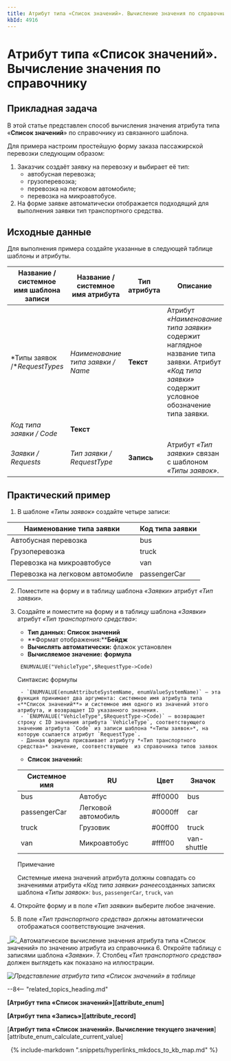 ```yaml
---
title: Атрибут типа «Список значений». Вычисление значения по справочнику
kbId: 4916
---
```


# Атрибут типа «Список значений». Вычисление значения по справочнику

## Прикладная задача

В этой статье представлен способ вычисления значения атрибута типа «**Список значений**» по справочнику из связанного шаблона.

Для примера настроим простейшую форму заказа пассажирской перевозки следующим образом:

1. Заказчик создаёт заявку на перевозку и выбирает её тип:
    - автобусная перевозка;
    - грузоперевозка;
    - перевозка на легковом автомобиле;
    - перевозка на микроавтобусе.
2. На форме заявке автоматически отображается подходящий для выполнения заявки тип транспортного средства.

## Исходные данные

Для выполнения примера создайте указанные в следующей таблице шаблоны и атрибуты.

| **Название / системное имя шаблона записи** | **Название / системное имя атрибута** | **Тип атрибута** | **Описание** |
| --- | --- | --- | --- |
| *Типы заявок /**RequestTypes* | *Наименование типа заявки / Name* | **Текст** | Атрибут *«Наименование типа заявки»* содержит наглядное название типа заявки. Атрибут *«Код типа заявки»* содержит условное обозначение типа заявки. |
| *Код типа заявки / Code* | **Текст** |
| *Заявки / Requests* | *Тип заявки / RequestType* | **Запись** | Атрибут *«Тип заявки»* связан с шаблоном *«Типы заявок»*. |

## Практический пример

1. В шаблоне *«Типы заявок»* создайте четыре записи:

| Наименование типа заявки | Код типа заявки |
| --- | --- |
| Автобусная перевозка | bus |
| Грузоперевозка | truck |
| Перевозка на микроавтобусе | van |
| Перевозка на легковом автомобиле | passengerCar |
2. Поместите на форму и в таблицу шаблона *«Заявки»* атрибут *«Тип заявки».*
3. Создайте и поместите на форму и в таблицу шаблона *«Заявки»* атрибут *«Тип транспортного средства»*:
    - **Тип данных:** **Список значений**
    - **Формат отображения:****Бейдж**
    - **Вычислять автоматически:** флажок установлен
    - **Вычисляемое значение:** ****формула****
    
    ```
     ENUMVALUE("VehicleType",$RequestType->Code)
    ```
    
    
    Синтаксис формулы
    
    
    
        - `ENUMVALUE(enumAttributeSystemName, enumValueSystemName)` — эта функция принимает два аргумента: системное имя атрибута типа «**Список значений**» и системное имя одного из значений этого атрибута, и возвращает ID указанного значения.
        - `ENUMVALUE("VehicleType",$RequestType->Code)` — возвращает строку с ID значения атрибута `VehicleType`, соответствующего значению атрибута `Code` из записи шаблона *«Типы заявок»*, на которую ссылается атрибут `RequestType`.
        - Данная формула присваивает атрибуту *«Тип транспортного средства»* значение, соответствующее  из справочника типов заявок
    - **Список значений:**
    
    | Системное имя | RU | Цвет | Значок |
    | --- | --- | --- | --- |
    | bus | Автобус | #ff0000 | *‌* bus |
    | passengerCar | Легковой автомобиль | #0000ff | *‌* car |
    | truck | Грузовик | #00ff00 | *‌* truck |
    | van | Микроавтобус | #ffff00 | *‌* van-shuttle |
    
    
    Примечание
    
    
    Системные имена значений атрибута должны совпадать со значениями атрибута *«Код типа заявки» ранее*созданных записях шаблона *«Типы заявок»:* `bus`, `passengerCar`, `truck`, `van`
4. Откройте форму и в поле *«Тип заявки»* выберите любое значение.
5. В поле *«Тип транспортного средства»* должны автоматически отображаться соответствующие значения.

_![](https://kb.comindware.ru/assets/enum_field_calculate_by_reference.gif)_Автоматическое вычисление значения атрибута типа «Список значений» по значению атрибута из справочника
6. Откройте таблицу с записями шаблона *«Заявки»*.
7. Столбец *«Тип транспортного средства»* должен выглядеть как показано на иллюстрации.

_![Представление атрибута типа «Список значений» в таблице](https://kb.comindware.ru/assets/img_65b75c467bf5d.png)_

--8<-- "related_topics_heading.md"

**[Атрибут типа «Список значений»][attribute_enum]**

**[Атрибут типа «Запись»][attribute_record]**

[**Атрибут типа «Список значений». Вычисление текущего значения**][attribute_enum_calculate_current_value]



 
{% include-markdown ".snippets/hyperlinks_mkdocs_to_kb_map.md" %}
